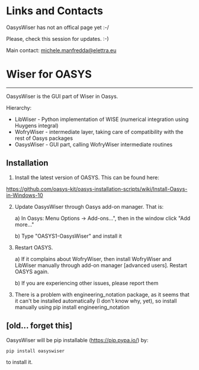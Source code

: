 # Links and Contacts

OasysWiser has not an offical page yet :-/

Please, check this session for updates. :-)

Main contact: michele.manfredda@elettra.eu

# Wiser for OASYS
----------

OasysWiser is the GUI part of Wiser in Oasys. 

Hierarchy:
* LibWiser - Python implementation of WISE (numerical integration using Huygens integral)
* WofryWiser - intermediate layer, taking care of compatibility with the rest of Oasys packages
* OasysWiser - GUI part, calling WofryWiser intermediate routines

Installation
----------

1) Install the latest version of OASYS. This can be found here:

https://github.com/oasys-kit/oasys-installation-scripts/wiki/Install-Oasys-in-Windows-10

2) Update OasysWiser through Oasys add-on manager. That is:

    a) In Oasys: Menu Options -> Add-ons...", then in the window click "Add more..."
    
    b) Type "OASYS1-OasysWiser" and install it
   
3) Restart OASYS.

    a) If it complains about WofryWiser, then install WofryWiser and LibWiser manually through add-on manager [advanced users]. Restart OASYS again.
    
    b) If you are experiencing other issues, please report them
    
    
3. There is a problem with engineering_notation package, as it seems that it can't be installed automatically (I don't know why, yet), so install manually using pip install engineering_notation


[old... forget this]
----------
OasysWiser will be pip installable (https://pip.pypa.io/) by:

    pip install oasyswiser

to install it.

